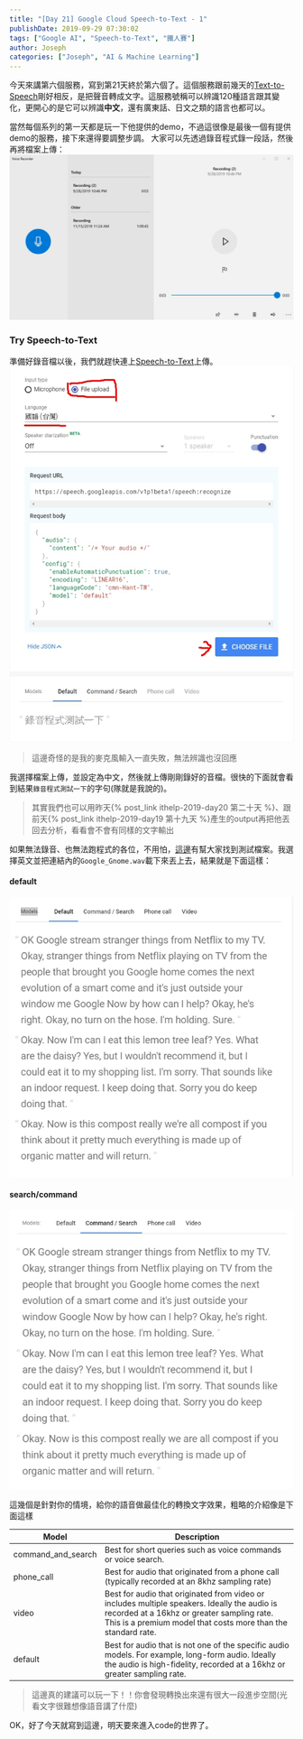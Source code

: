 ```yaml
---
title: "[Day 21] Google Cloud Speech-to-Text - 1"
publishDate: 2019-09-29 07:30:02
tags: ["Google AI", "Speech-to-Text", "鐵人賽"]
author: Joseph
categories: ["Joseph", "AI & Machine Learning"]
---
```

今天來講第六個服務，寫到第21天終於第六個了。這個服務跟前幾天的<a href="/blog/tags/Text-to-Speech/">Text-to-Speech</a>剛好相反，是把聲音轉成文字。這服務號稱可以辨識120種語言跟其變化，更開心的是它可以辨識**中文**，還有廣東話、日文之類的語言也都可以。

當然每個系列的第一天都是玩一下他提供的demo，不過這很像是最後一個有提供demo的服務，接下來還得要調整步調。
大家可以先透過錄音程式錄一段話，然後再將檔案上傳：
![voice recorder](voice-recorder.jpg)
<!-- more -->

### Try Speech-to-Text
準備好錄音檔以後，我們就趕快連上[Speech-to-Text](https://cloud.google.com/speech-to-text/?authuser=1)上傳。
![demo](demo.jpg)

> 這邊奇怪的是我的麥克風輸入一直失敗，無法辨識也沒回應

我選擇檔案上傳，並設定為中文，然後就上傳剛剛錄好的音檔。很快的下面就會看到結果`錄音程式測試一下`的字句(隊就是我說的)。
> 其實我們也可以用昨天{% post_link ithelp-2019-day20 第二十天 %}、跟前天{% post_link ithelp-2019-day19 第十九天 %}產生的output再把他丟回去分析，看看會不會有同樣的文字輸出

如果無法錄音、也無法跑程式的各位，不用怕，[這邊](https://github.com/GoogleCloudPlatform/golang-samples/tree/master/speech/testdata)有幫大家找到測試檔案。我選擇英文並把連結內的`Google_Gnome.wav`載下來丟上去，結果就是下面這樣：

#### default
![Demo default](demo-default.jpg)
#### search/command
![demo search](demo-search.jpg)

這幾個是針對你的情境，給你的語音做最佳化的轉換文字效果，粗略的介紹像是下面這樣

Model|Description
----|----
command_and_search|Best for short queries such as voice commands or voice search.
phone_call|Best for audio that originated from a phone call (typically recorded at an 8khz sampling rate)
video|Best for audio that originated from video or includes multiple speakers. Ideally the audio is recorded at a 16khz or greater sampling rate. This is a premium model that costs more than the standard rate.
default|Best for audio that is not one of the specific audio models. For example, long-form audio. Ideally the audio is high-fidelity, recorded at a 16khz or greater sampling rate.

> 這邊真的建議可以玩一下！！你會發現轉換出來還有很大一段進步空間(光看文字很難想像語音講了什麼)

OK，好了今天就寫到這邊，明天要來進入code的世界了。

